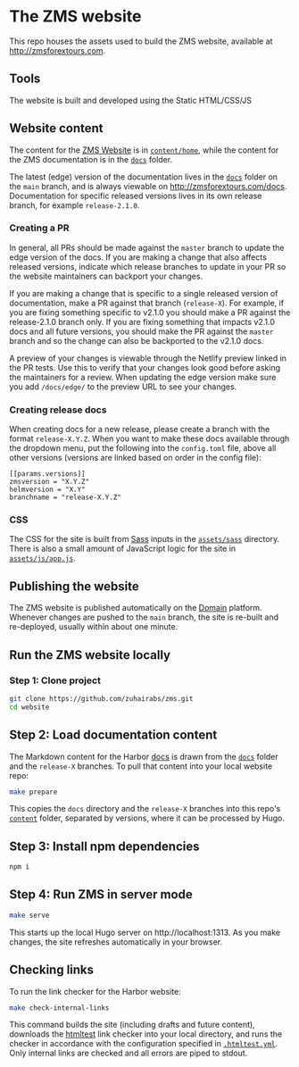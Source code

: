 # The ZMS website

This repo houses the assets used to build the ZMS website, available at http://zmsforextours.com.

## Tools

The website is built and developed using the Static HTML/CSS/JS

## Website content

The content for the [ZMS Website](http://zmsforextours.com) is in [`content/home`](./content/home), while the content for the ZMS documentation is in the [`docs`](./docs) folder.

The latest (edge) version of the documentation lives in the [`docs`](./docs) folder on the `main` branch, and is always viewable on http://zmsforextours.com/docs. Documentation for specific released versions lives in its own release branch, for example `release-2.1.0`.

### Creating a PR

In general, all PRs should be made against the `master` branch to update the edge version of the docs. If you are making a change that also affects released versions, indicate which release branches to update in your PR so the website maintainers can backport your changes.

If you are making a change that is specific to a single released version of documentation, make a PR against that branch (`release-X`). For example, if you are fixing something specific to v2.1.0 you should make a PR against the release-2.1.0 branch only. If you are fixing something that impacts v2.1.0 docs and all future versions, you should make the PR against the `master` branch and so the change can also be backported to the v2.1.0 docs.

A preview of your changes is viewable through the Netlify preview linked in the PR tests. Use this to verify that your changes look good before asking the maintainers for a review. When updating the edge version make sure you add `/docs/edge/` to the preview URL to see your changes.

### Creating release docs

When creating docs for a new release, please create a branch with the format `release-X.Y.Z`.
When you want to make these docs available through the dropdown menu, put the following into the `config.toml` file, above all other versions (versions are linked based on order in the config file):

```
[[params.versions]]
zmsversion = "X.Y.Z"
helmversion = "X.Y"
branchname = "release-X.Y.Z"
``` 

### CSS

The CSS for the site is built from [Sass](https://sass-lang.com) inputs in the [`assets/sass`](./assets/sass) directory. There is also a small amount of JavaScript logic for the site in [`assets/js/app.js`](./assets/js/app.js).

## Publishing the website

The ZMS website is published automatically on the [Domain](http://zmsforextours.com) platform. Whenever changes are pushed to the `main` branch, the site is re-built and re-deployed, usually within about one minute.

## Run the ZMS website locally

### Step 1: Clone project

```sh
git clone https://github.com/zuhairabs/zms.git
cd website
```

## Step 2: Load documentation content

The Markdown content for the Harbor [docs](http://zmsforextours.com/docs) is drawn from the [`docs`](./docs) folder and the `release-X` branches. To pull that content into your local website repo:

```sh
make prepare
```

This copies the `docs` directory and the `release-X` branches into this repo's [`content`](./content) folder, separated by versions, where it can be processed by Hugo.

## Step 3: Install npm dependencies

```sh
npm i
```

## Step 4: Run ZMS in server mode

```sh
make serve
```

This starts up the local Hugo server on http://localhost:1313. As you make changes, the site refreshes automatically in your browser.

## Checking links

To run the link checker for the Harbor website:

```sh
make check-internal-links
```

This command builds the site (including drafts and future content), downloads the [htmltest](https://github.com/wjdp/htmltest) link checker into your local directory, and runs the checker in accordance with the configuration specified in [`.htmltest.yml`](./.htmltest.yml). Only internal links are checked and all errors are piped to stdout.
